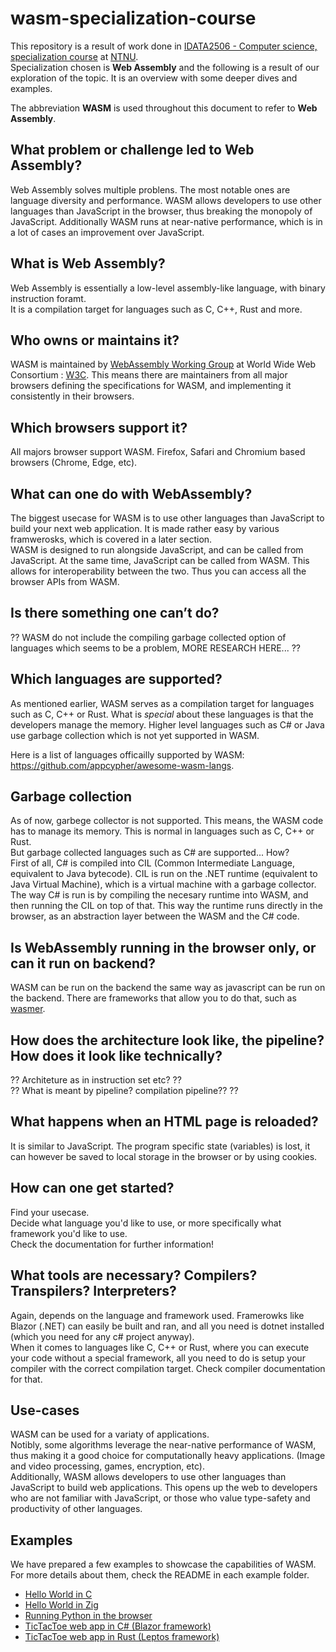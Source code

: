 # wasm-specialization-course
This repository is a result of work done in [IDATA2506 - Computer science, specialization course](https://www.ntnu.edu/studies/courses/IDATA2506#tab=omEmnet) at [NTNU](https://www.ntnu.edu/).  
Specialization chosen is **Web Assembly** and the following is a result of our exploration of the topic. It is an overview with some deeper dives and examples.  

The abbreviation **WASM** is used throughout this document to refer to **Web Assembly**.  

## What problem or challenge led to Web Assembly?
Web Assembly solves multiple problens. The most notable ones are language diversity and performance. WASM allows developers to use other languages than JavaScript in the browser, thus breaking the monopoly of JavaScript. Additionally WASM runs at near-native performance, which is in a lot of cases an improvement over JavaScript.

## What is Web Assembly?
Web Assembly is essentially a low-level assembly-like language, with binary instruction foramt.  
It is a compilation target for languages such as C, C++, Rust and more.

## Who owns or maintains it?
WASM is maintained by [WebAssembly Working Group](https://www.w3.org/groups/wg/wasm/) at World Wide Web Consortium : [W3C](https://www.w3.org/). This means there are maintainers from all major browsers defining the specifications for WASM, and implementing it consistently in their browsers.

## Which browsers support it?
All majors browser support WASM. Firefox, Safari and Chromium based browsers (Chrome, Edge, etc).  

## What can one do with WebAssembly?
The biggest usecase for WASM is to use other languages than JavaScript to build your next web application. It is made rather easy by various framwerosks, which is covered in a later section.  
WASM is designed to run alongside JavaScript, and can be called from JavaScript. At the same time, JavaScript can be called from WASM. This allows for interoperability between the two. Thus you can access all the browser APIs from WASM.  

## Is there something one can’t do?
?? WASM do not include the compiling garbage collected option of languages which seems to be a problem, MORE RESEARCH HERE... ??


## Which languages are supported?  
As mentioned earlier, WASM serves as a compilation target for languages such as C, C++ or Rust. What is *special* about these languages is that the developers manage the memory. Higher level languages such as C# or Java use garbage collection which is not yet supported in WASM.

Here is a list of languages officailly supported by WASM: https://github.com/appcypher/awesome-wasm-langs.  

## Garbage collection
As of now, garbege collector is not supported. This means, the WASM code has to manage its memory. This is normal in languages such as C, C++ or Rust.  
But garbage collected languages such as C# are supported... How?  
First of all, C# is compiled into CIL (Common Intermediate Language, equivalent to Java bytecode). CIL is run on the .NET runtime (equivalent to Java Virtual Machine), which is a virtual machine with a garbage collector. The way C# is run is by compiling the necesary runtime into WASM, and then running the CIL on top of that. This way the runtime runs directly in the browser, as an abstraction layer between the WASM and the C# code.

## Is WebAssembly running in the browser only, or can it run on backend?
WASM can be run on the backend the same way as javascript can be run on the backend. There are frameworks that allow you to do that, such as [wasmer](https://wasmer.io/).

## How does the architecture look like, the pipeline? How does it look like technically?
?? Architeture as in instruction set etc?  ??  
?? What is meant by pipeline? compilation pipeline??  ??  

## What happens when an HTML page is reloaded?
It is similar to JavaScript. The program specific state (variables) is lost, it can however be saved to local storage in the browser or by using cookies.  

<!-- ## Can WebAssembly access cookies?
?? If a cookie can be accessed by JS, it can be accessed from WASM (using JS interfaces (FACT CHECK THAT)) ??   -->

<!-- ## Can one use JS libraries and call JS functions from WebAssembly? How about the other way around?
Yes, and YES. Do some examples maybe? -->

## How can one get started?
Find your usecase.  
Decide what language you'd like to use, or more specifically what framework you'd like to use.  
Check the documentation for further information!

## What tools are necessary? Compilers? Transpilers? Interpreters?
Again, depends on the language and framework used. Framerowks like Blazor (.NET) can easily be built and ran, and all you need is dotnet installed (which you need for any c# project anyway).  
When it comes to languages like C, C++ or Rust, where you can execute your code without a special framework, all you need to do is setup your compiler with the correct compilation target. Check compiler documentation for that.

<!-- ## Which operating systems are supported?
Any operating system that can run a modern browser can run WASM. -->


## Use-cases
WASM can be used for a variaty of applications.  
Notibly, some algorithms leverage the near-native performance of WASM, thus making it a good choice for computationally heavy applications. (Image and video processing, games, encryption, etc).  
Additionally, WASM allows developers to use other languages than JavaScript to build web applications. This opens up the web to developers who are not familiar with JavaScript, or those who value type-safety and productivity of other languages.

## Examples
We have prepared a few examples to showcase the capabilities of WASM. For more details about them, check the README in each example folder.  
- [Hello World in C](/simple_example_c)
- [Hello World in Zig](/simple_example_zig)
- [Running Python in the browser](/python_examples)
- [TicTacToe web app in C# (Blazor framework)](/TicTacToeBlazor)
- [TicTacToe web app in Rust (Leptos framework)](/TicTacToeYew)
